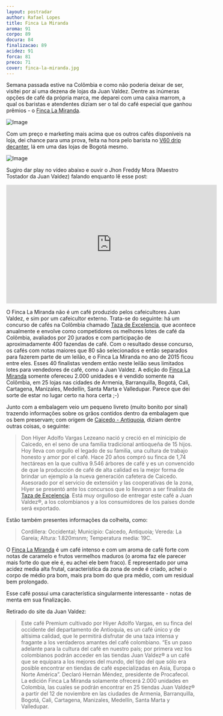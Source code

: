 ```yaml
---
layout: postradar
author: Rafael Lopes
title: Finca La Miranda
aroma: 91
corpo: 89
docura: 84
finalizacao: 89
acidez: 91
forca: 81
preco: 71
cover: finca-la-miranda.jpg
---
```


Semana passada estive na Colômbia e como não poderia deixar de ser, visitei por aí uma dezena de lojas da Juan Valdez. Dentre as inúmeras opções de café da própria marca, me deparei com uma caixa marrom, a qual os baristas e atendentes diziam ser o tal do café especial que ganhou prêmios - o [Finca La Miranda].

![Image](/media/712/finca-la-miranda-1.jpg)

Com um preço e marketing mais acima que os outros cafés disponíveis na loja, dei chance para uma prova, feita na hora pelo barista no [V60 drip decanter](http://www.hario.co.uk/coffee/pour-over-coffee-maker-kit/v60-drip-decanter.html), lá em uma das lojas de Bogotá mesmo.


![Image](/media/712/finca-la-miranda-2.jpg)

Sugiro dar play no vídeo abaixo e ouvir o Jhon Freddy Mora (Maestro Tostador da Juan Valdez) falando enquanto lê esse post:

<center><iframe width="560" height="315" src="https://www.youtube.com/embed/AdKs8oz-raU" frameborder="0" allowfullscreen></iframe></center>

O Finca La Miranda não é um café produzido pelos cafeicultores Juan Valdez, e sim por um cafeicultor externo. Trata-se do seguinte: há um concurso de cafés na Colômbia chamado [Taza de Excelencia], que acontece anualmente e envolve como competidores os melhores lotes de café da Colômbia, avaliados por 20 jurados e com participação de aproximadamente 400 fazendas de café. Com o resultado desse concurso, os cafés com notas maiores que 80 são selecionados e então separados para fazerem parte de um leilão, e o Finca La Miranda no ano de 2015 ficou entre eles. Esses 40 finalistas vendem então neste leilão seus limitados lotes para vendedores de café, como a Juan Valdez. A edição do [Finca La Miranda] somente ofereceu 2.000 unidades e é vendido somente na Colômbia, em 25 lojas nas cidades de Armenia, Barranquilla, Bogotá, Cali, Cartagena, Manizales, Medellín, Santa Marta e Valledupar. Parece que dei sorte de estar no lugar certo na hora certa ;-)

Junto com a embalagem veio um pequeno livreto (muito bonito por sinal) trazendo informações sobre os grãos contidos dentro da embalagem que os bem preservam; com origem de [Caicedo - Antiquoia](https://www.google.com.br/maps/place/Antioquia,+Colombia/@7.1444535,-77.7486483,7z/data=!3m1!4b1!4m2!3m1!1s0x8e4429b2d9a8a783:0x540a36ca7581959a), diziam dentre outras coisas, o seguinte:

> Don Hiyer Adolfo Vargas Lezeano nació y creció en el minicipio de Caicedo, en el seno de una familia tradicional antioqueña de 15 hijos. Hoy lleva con orgullo el legado de su familia, una cultura de trabajo honesto y amor por el café.
> Hace 20 años compró su finca de 1,74 hectáreas en la que cultiva 9.546 árbores de café y es un convencido de que la producción de café de alta calidad es la mejor forma de brindar un ejemplo a la nueva generación cafetera de Caicedo.
> Asesorado por el servicio de extensión y las cooperativas de la zona, Hiyer se presentó ante los concursos que lo llevaron a ser finalista de [Taza de Excelencia]. Está muy orgulloso de entregar este café a Juan Valdez®, a los colombianos y a los consumidores de los países donde será exportado.

Estão também presentes informações da colheita, como:

> Cordillera: Occidental; Municipio: Caicedo, Antiquoia; Vereda: La Gareía; Altura: 1.820msnm; Temperatura media: 19C.

O [Finca La Miranda] é um café intenso e com um aroma de café forte com notas de caramelo e frutos vermelhos maduros (o aroma faz ele parecer mais forte do que ele é, eu achei ele bem fraco). É representado por uma acidez media alta frutal, característica da zona de onde é criado, achei o corpo de médio pra bom, mais pra bom do que pra médio, com um residual bem prolongado.

Esse café possui uma característica singularmente interessante - notas de menta em sua finalização.

Retirado do site da Juan Valdez:

>Este café Premium cultivado por Hiyer Adolfo Vargas, en su finca del occidente del departamento de Antioquia, es un café único y de altísima calidad, que le permitirá disfrutar de una taza intensa y fragante a los verdaderos amantes del café colombiano.
> “Es un paso adelante para la cultura del café en nuestro país; por primera vez los colombianos podrán acceder en las tiendas Juan Valdez® a un café que se equipara a los mejores del mundo, del tipo del que sólo era posible encontrar en tiendas de café especializadas en Asia, Europa o Norte América”. Declaró Hernán Méndez, presidente de Procafecol.
> La edición Finca La Miranda solamente ofrecerá 2.000 unidades en Colombia, las cuales se podrán encontrar en 25 tiendas Juan Valdez® a partir del 12 de noviembre en las ciudades de Armenia, Barranquilla, Bogotá, Cali, Cartagena, Manizales, Medellín, Santa Marta y Valledupar.

[Finca La Miranda]: http://www.juanvaldezcafe.com/es/comunicado/cafe-la-miranda
[Taza de Excelencia]: http://www.federaciondecafeteros.org/clientes/es/nuestro_cafe/cafes_especiales/1436_taza_de_la_excelencia_/